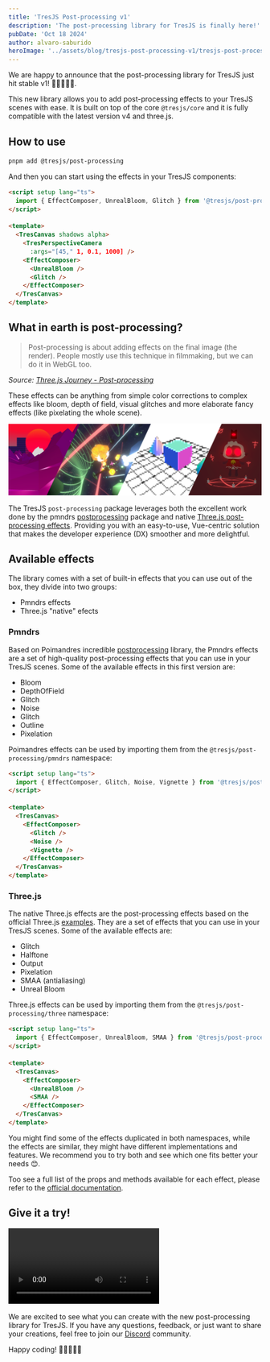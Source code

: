 ```yaml
---
title: 'TresJS Post-processing v1'
description: 'The post-processing library for TresJS is finally here!'
pubDate: 'Oct 18 2024'
author: alvaro-saburido
heroImage: '../assets/blog/tresjs-post-processing-v1/tresjs-post-processing.png'
---
```


We are happy to announce that the post-processing library for TresJS just hit stable v1! 🥳🥳🥳🥳🥳. 

This new library allows you to add post-processing effects to your TresJS scenes with ease. It is built on top of the core `@tresjs/core` and it is fully compatible with the latest version v4 and three.js.

## How to use

```bash
pnpm add @tresjs/post-processing
```

And then you can start using the effects in your TresJS components:

```html
<script setup lang="ts">
  import { EffectComposer, UnrealBloom, Glitch } from '@tresjs/post-processing/three'
</script>

<template>
  <TresCanvas shadows alpha>
    <TresPerspectiveCamera 
      :args="[45," 1, 0.1, 1000] />
    <EffectComposer>
      <UnrealBloom />
      <Glitch />
    </EffectComposer>
  </TresCanvas>
</template>
```


## What in earth is post-processing?

> Post-processing is about adding effects on the final image (the render). People mostly use this technique in filmmaking, but we can do it in WebGL too.

*Source: [Three.js Journey - Post-processing](https://threejs-journey.com/lessons/post-processing#introduction)*

These effects can be anything from simple color corrections to complex effects like bloom, depth of field, visual glitches and more elaborate fancy effects (like pixelating the whole scene).

![Post-processing](../assets/blog/tresjs-post-processing-v1/tresjs-post-processing-banner.png)

The TresJS `post-processing` package leverages both the excellent work done by the pmndrs [postprocessing](https://github.com/pmndrs/postprocessing) package and native [Three.js post-processing effects](https://threejs.org/examples/?q=postprocessing#webgl_postprocessing). Providing you with an easy-to-use, Vue-centric solution that makes the developer experience (DX) smoother and more delightful.

## Available effects

The library comes with a set of built-in effects that you can use out of the box, they divide into two groups:

- Pmndrs effects
- Three.js "native" efects

### Pmndrs

Based on Poimandres incredible [postprocessing](https://github.com/pmndrs/postprocessing) library, the Pmndrs effects are a set of high-quality post-processing effects that you can use in your TresJS scenes. Some of the available effects in this first version are:

- Bloom
- DepthOfField
- Glitch
- Noise
- Glitch
- Outline
- Pixelation

Poimandres effects can be used by importing them from the `@tresjs/post-processing/pmndrs` namespace:

```html
<script setup lang="ts">
  import { EffectComposer, Glitch, Noise, Vignette } from '@tresjs/post-processing/pmndrs'
</script>

<template>
  <TresCanvas>
    <EffectComposer>
      <Glitch />
      <Noise />
      <Vignette />
    </EffectComposer>
  </TresCanvas>
</template>
```

### Three.js

The native Three.js effects are the post-processing effects based on the official Three.js [examples](https://threejs.org/examples/?q=postprocessing#webgl_postprocessing_glitch). They are a set of effects that you can use in your TresJS scenes. Some of the available effects are:

- Glitch
- Halftone
- Output
- Pixelation
- SMAA (antialiasing)
- Unreal Bloom

Three.js effects can be used by importing them from the `@tresjs/post-processing/three` namespace:

```html
<script setup lang="ts">
  import { EffectComposer, UnrealBloom, SMAA } from '@tresjs/post-processing/three'
</script>

<template>
  <TresCanvas>
    <EffectComposer>
      <UnrealBloom />
      <SMAA />
    </EffectComposer>
  </TresCanvas>
</template>
```

You might find some of the effects duplicated in both namespaces, while the effects are similar, they might have different implementations and features. We recommend you to try both and see which one fits better your needs 😊.

Too see a full list of the props and methods available for each effect, please refer to the [official documentation](https://post-processing.tresjs.org/guide/).

## Give it a try!

<video class="w-full" controls>
  <source src="/blog/tresjs-post-processing-v1/tresjs-post-processing-promo.mp4" type="video/mp4"/>
</video>

We are excited to see what you can create with the new post-processing library for TresJS. If you have any questions, feedback, or just want to share your creations, feel free to join our [Discord](https://discord.gg/tresjs) community.

Happy coding! 🚀🚀🚀🚀🚀

